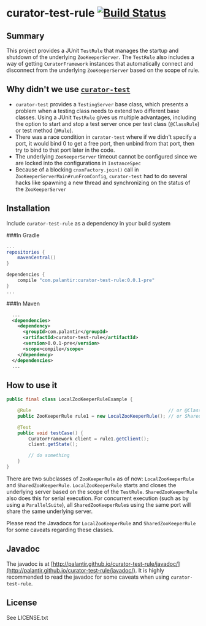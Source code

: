 curator-test-rule [![Build Status](https://travis-ci.org/palantir/curator-test-rule.png?branch=master)](https://travis-ci.org/palantir/curator-test-rule)
=================

Summary
-----------------
This project provides a JUnit `TestRule` that manages the startup and shutdown of the underlying `ZooKeeperServer`. The `TestRule` also includes a way of getting `CuratorFramework` instances that automatically connect and disconnect from the underlying `ZooKeeperServer` based on the scope of rule.

Why didn't we use [`curator-test`](https://curator.apache.org/curator-test/)
-----------------
* `curator-test` provides a `TestingServer` base class, which presents a problem when a testing class needs to extend two different base classes. Using a JUnit `TestRule` gives us multiple advantages, including the option to start and stop a test server once per test class (`@ClassRule`) or test method (`@Rule`).
* There was a race condition in `curator-test` where if we didn't specify a port, it would bind 0 to get a free port, then unbind from that port, then try to bind to that port later in the code.
* The underlying `ZooKeeperServer` timeout cannot be configured since we are locked into the configurations in `InstanceSpec`
* Because of a blocking `cnxnFactory.join()` call in `ZooKeeperServerMain#runFromConfig`, `curator-test` had to do several hacks like spawning a new thread and synchronizing on the status of the `ZooKeeperServer`

Installation
-----------------
Include `curator-test-rule` as a dependency in your build system

###In Gradle
```gradle
...
repositories {
    mavenCentral()
}

dependencies {
    compile "com.palantir:curator-test-rule:0.0.1-pre"
}
...
```

###In Maven
```xml
  ...
  <dependencies>
    <dependency>
      <groupId>com.palantir</groupId>
      <artifactId>curator-test-rule</artifactId>
      <version>0.0.1-pre</version>
      <scope>compile</scope>
    </dependency>
  </dependencies>
  ...
```

How to use it
-----------------

```java
public final class LocalZooKeeperRuleExample {

    @Rule                                                  // or @ClassRule
    public ZooKeeperRule rule1 = new LocalZooKeeperRule(); // or SharedZooKeeperRule()

    @Test
    public void testCase() {
        CuratorFramework client = rule1.getClient();
        client.getState();

        // do something
    }
}
```


There are two subclasses of `ZooKeeperRule` as of now: `LocalZooKeeperRule` and `SharedZooKeeperRule`. `LocalZooKeeperRule` starts and closes the underlying server based on the scope of the `TestRule`. `SharedZooKeeperRule` also does this for serial execution. For concurrent execution (such as by using a `ParallelSuite`), all `SharedZooKeeperRule`s using the same port will share the same underlying server.

Please read the Javadocs for `LocalZooKeeperRule` and `SharedZooKeeperRule` for some caveats regarding these classes.

Javadoc
-----------------
The javadoc is at [http://palantir.github.io/curator-test-rule/javadoc/](http://palantir.github.io/curator-test-rule/javadoc/). It is highly recommended to read the javadoc for some caveats when using `curator-test-rule`.

License
-----------------
See LICENSE.txt
